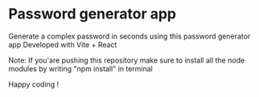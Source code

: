 # Password generator app

Generate a complex password in seconds using this password generator app 
Developed with Vite + React

Note: If you'are pushing this repository make sure to install all the node modules by writing "npm install" in terminal

Happy coding !
